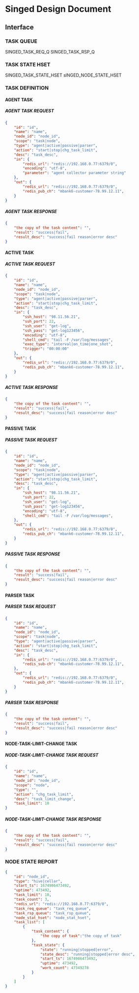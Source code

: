# Singed Design Document

## Interface

### TASK QUEUE

SINGED_TASK_REQ_Q
SINGED_TASK_RSP_Q

### TASK STATE HSET

SINGED_TASK_STATE_HSET
sINGED_NODE_STATE_HSET

### TASK DEFINITION

#### AGENT TASK

##### AGENT TASK REQUEST

```json
{
    "id": "id",
    "name": "name",
    "node_id": "node_id",
    "scope": "task|node",
    "type": "agent|active|passive|parser",
    "action": "start|stop|chg_task_limit",
    "desc": "task_desc",
    "in": {
        "redis_url": "redis://192.168.0.77:6379/0",
        "encoding": "utf-8",
        "parameter": "agent collector parameter string"
    },
    "out": {
        "redis_url": "redis://192.168.0.77:6379/0",
        "redis_pub_ch": "mbank6-customer-78.99.12.11",
    }
}
```

##### AGENT TASK RESPONSE

```json
{
    "the copy of the task content": "",
    "result": "success|fail",
    "result_desc": "success|fail reason|error desc"
}
```

#### ACTIVE TASK

##### ACTIVE TASK REQUEST

```json
{
    "id": "id",
    "name": "name",
    "node_id": "node_id",
    "scope": "task|node",
    "type": "agent|active|passive|parser",
    "action": "start|stop|chg_task_limit",
    "desc": "task_desc",
    "in": {
        "ssh_host": "98.11.56.21",
        "ssh_port": 22,
        "ssh_user": "get-log",
        "ssh_pass": "get-log123456",
        "encoding": "utf-8",
        "shell_cmd": "tail -F /var/log/messages",
        "exec_type": "interval|on_time|one_shot",
        "trigger": "00:00:00"
    },
    "out": {
        "redis_url": "redis://192.168.0.77:6379/0",
        "redis_pub_ch": "mbank6-customer-78.99.12.11",
    }
}
```

##### ACTIVE TASK RESPONSE

```json
{
    "the copy of the task content": "",
    "result": "success|fail",
    "result_desc": "success|fail reason|error desc"
}
```

#### PASSIVE TASK

##### PASSIVE TASK REQUEST

```json
{
    "id": "id",
    "name": "name",
    "node_id": "node_id",
    "scope": "task|node",
    "type": "agent|active|passive|parser",
    "action": "start|stop|chg_task_limit",
    "desc": "task_desc",
    "in": {
        "ssh_host": "98.11.56.21",
        "ssh_port": 22,
        "ssh_user": "get-log",
        "ssh_pass": "get-log123456",
        "encoding": "utf-8",
        "shell_cmd": "tail -F /var/log/messages",
    },
    "out": {
        "redis_url": "redis://192.168.0.77:6379/0",
        "redis_pub_ch": "mbank6-customer-78.99.12.11",
    }
}
```

##### PASSIVE TASK RESPONSE

```json
{
    "the copy of the task content": "",
    "result": "success|fail",
    "result_desc": "success|fail reason|error desc"
}
```

#### PARSER TASK

##### PARSER TASK REQUEST

```json
{
    "id": "id",
    "name": "name",
    "node_id": "node_id",
    "scope": "task|node",
    "type": "agent|active|passive|parser",
    "action": "start|stop|chg_task_limit",
    "desc": "task_desc",
    "in": {
        "redis_url": "redis://192.168.0.77:6379/0",
        "redis_sub-ch": "mbank6-customer-78.99.12.11",
    },
    "out": {
        "redis_url": "redis://192.168.0.77:6379/0",
        "redis_pub_ch": "mbank6-customer-78.99.12.11",
    }
}
```

##### PARSER TASK RESPONSE

```json
{
    "the copy of the task content": "",
    "result": "success|fail",
    "result_desc": "success|fail reason|error desc"
}
```

#### NODE-TASK-LIMIT-CHANGE TASK

##### NODE-TASK-LIMIT-CHANGE TASK REQUEST

```json
{
    "id": "id",
    "name": "name",
    "node_id": "node_id",
    "scope": "node",
    "type": "",
    "action": "chg_task_limit",
    "desc": "task_limit_change",
    "task_limit": 10
}
```

##### NODE-TASK-LIMIT-CHANGE TASK RESPONSE

```json
{
    "the copy of the task content": "",
    "result": "success|fail",
    "result_desc": "success|fail reason|error desc"
}
```


### NODE STATE REPORT

```json
{
    "id": "node_id",
    "type": "hive|cellar",
    "start_ts": 1674986473492,
    "uptime": 473492,
    "task_limit": 10,
    "task_count": 3,
    "redis_url": "redis://192.168.0.77:6379/0",
    "task_req_queue": "task_req_queue",
    "task_rsp_queue": "task_rsp_queue",
    "node_stat_hset": "node_stat_hset",
    "task_list": [
        {
            "task_content": {
                "the copy of task":"the copy of task"
            },
            "task_state": {
                "state": "running|stopped|error",
                "state_desc": "running|stopped|error desc",
                "start_ts": 1674986473492,
                "uptime": 473492,
                "work_count": 47349278
            }
        }
    ]
}
```
